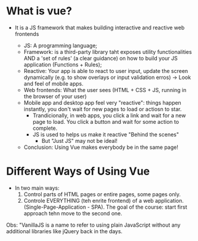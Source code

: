 # What is vue?
- It is a JS framework that makes building interactive and reactive web frontends
    - JS: A programming language;
    - Framework: is a third-party library taht exposes utility functionalities AND a 'set of rules' (a clear guidance) on how to build your JS application (Functions + Rules);
    - Reactive: Your app is able to react to user input, update the screen dynamically (e.g. to show overlays or input validation erros) -> Look and feel of mobile apps.
    - Web frontends: What the user sees (HTML + CSS + JS, running in the browser of your user)
    - Mobile app and desktop app feel very "reactive": things happen instantly, you don't wait for new pages to load or actiosn to star.
        - Trandicionally, in web apps, you click a link and wait for a new page to load. You click a button and wait for some action to complete.
        - JS is used to helps us make it reactive "Behind the scenes"
            * But "Just JS" may not be ideal!

    * Conclusion: Using Vue makes everybody be in the same page!

# Different Ways of Using Vue
- In two main ways:
    1) Control parts of HTML pages or entire pages, some pages only.
    2) Controle EVERYTHING (teh enrite frontend) of a web application. (Single-Page-Application - SPA).
    The goal of the course: start first approach tehn move to the second one.

Obs: "VanillaJS is a name to refer to using plain JavaScript without any additional libraries like jQuery back in the days.